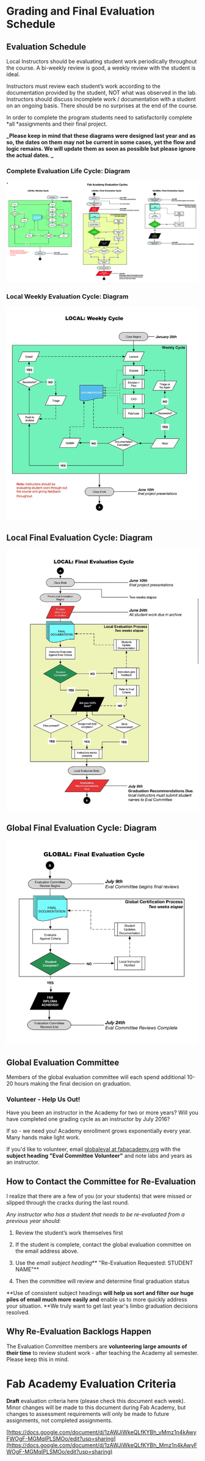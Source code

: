 

# Grading and Final Evaluation Schedule

## Evaluation Schedule

Local Instructors should be evaluating student work periodically throughout the course. A bi-weekly review is good, a weekly review with the student is ideal.

Instructors must review each student’s work according to the documentation provided by the student, NOT what was observed in the lab. Instructors should discuss incomplete work / documentation with a student on an ongoing basis. There should be no surprises at the end of the course.

In order to complete the program students need to satisfactorily complete *all *assignments and their final project.

**_Please keep in mind that these diagrams were designed last year and as so, the dates on them may not be current in some cases, yet the flow and logic remains. We will update them as soon as possible but please ignore the actual dates. _**

### Complete Evaluation Life Cycle: Diagram

![image alt text](image_0.jpg)

### Local Weekly Evaluation Cycle: Diagram

![image alt text](image_1.jpg)

## Local Final Evaluation Cycle: Diagram

![image alt text](image_2.jpg)

## Global Final Evaluation Cycle: Diagram

![image alt text](image_3.jpg)

## Global Evaluation Committee

Members of the global evaluation committee will each spend additional 10-20 hours making the final decision on graduation.   

### **Volunteer - Help Us Out!**

Have you been an instructor in the Academy for two or more years? Will you have completed one grading cycle as an instructor by July 2016?

If so - we need you! Academy enrollment grows exponentially every year. Many hands make light work.

If you'd like to volunteer, email [globaleval at fabacademy.org](mailto:globaleval@fabacademy.org) with the **subject heading "Eval Committee Volunteer"** and note labs and years as an instructor.



## How to Contact the Committee for Re-Evaluation

I realize that there are a few of you (or your students) that were missed or slipped through the cracks during the last round.

*Any instructor who has a student that needs to be re-evaluated from a previous year should:*

1. Review the student’s work themselves first

2. If the student is complete, contact the global evaluation committee on the email address above.

3. Use the *email subject heading*** "Re-Evaluation Requested: STUDENT NAME"**

4. Then the committee will review and determine final graduation status

**Use of consistent subject headings **will help us sort and filter our huge piles of email much more easily and** enable us to more quickly address your situation. **We truly want to get last year's limbo graduation decisions resolved.

## Why Re-Evaluation Backlogs Happen

The Evaluation Committee members are **volunteering large amounts of their time** to review student work - after teaching the Academy all semester. Please keep this in mind.

# Fab Academy Evaluation Criteria

**Draft** evaluation criteria here (please check this document each week). Minor changes will be made to this document during Fab Academy, but changes to assessment requirements will only be made to future assignments, not completed assignments.

[https://docs.google.com/document/d/1zAWJiWkeQLfKYBh_vMmz1n4kAwyFWOgF-MGMqIPLSMOo/edit?usp=sharing](https://docs.google.com/document/d/1zAWJiWkeQLfKYBh_Mmz1n4kAwyFWOgF-MGMqIPLSMOo/edit?usp=sharing)
